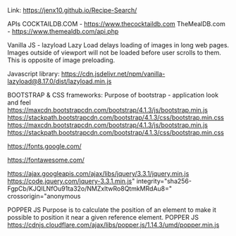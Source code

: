 Link:  https://jenx10.github.io/Recipe-Search/



APIs
COCKTAILDB.COM - https://www.thecocktaildb.com
TheMealDB.com - https://www.themealdb.com/api.php


Vanilla JS - lazyload
Lazy Load delays loading of images in long web pages. Images outside of viewport will not be loaded before user scrolls to them. This is opposite of image preloading.

Javascript library:  https://cdn.jsdelivr.net/npm/vanilla-lazyload@8.17.0/dist/lazyload.min.js

BOOTSTRAP & CSS frameworks:
Purpose of bootstrap - application look and feel 
https://maxcdn.bootstrapcdn.com/bootstrap/4.1.3/js/bootstrap.min.js
https://stackpath.bootstrapcdn.com/bootstrap/4.1.3/css/bootstrap.min.css
https://maxcdn.bootstrapcdn.com/bootstrap/4.1.3/js/bootstrap.min.js
https://stackpath.bootstrapcdn.com/bootstrap/4.1.3/css/bootstrap.min.css


https://fonts.google.com/

https://fontawesome.com/

https://ajax.googleapis.com/ajax/libs/jquery/3.3.1/jquery.min.js
https://code.jquery.com/jquery-3.3.1.min.js" integrity="sha256-FgpCb/KJQlLNfOu91ta32o/NMZxltwRo8QtmkMRdAu8="
    crossorigin="anonymous


POPPER JS
Purpose is to calculate the position of an element to make it possible to position it near a given reference element.
POPPER JS
https://cdnjs.cloudflare.com/ajax/libs/popper.js/1.14.3/umd/popper.min.js


